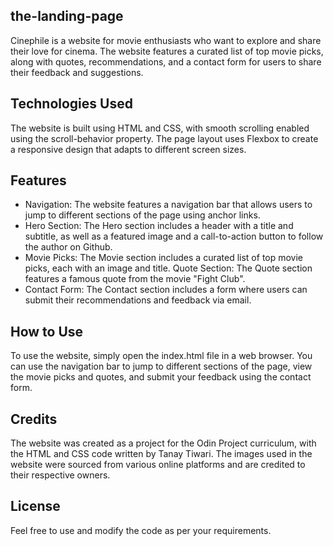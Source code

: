 ## the-landing-page

Cinephile is a website for movie enthusiasts who want to explore and share their love for cinema. The website features a curated list of top movie picks, along with quotes, recommendations, and a contact form for users to share their feedback and suggestions.

## Technologies Used
The website is built using HTML and CSS, with smooth scrolling enabled using the scroll-behavior property. The page layout uses Flexbox to create a responsive design that adapts to different screen sizes.

## Features
* Navigation: The website features a navigation bar that allows users to jump to different sections of the page using anchor links.
* Hero Section: The Hero section includes a header with a title and subtitle, as well as a featured image and a call-to-action button to follow the author on Github.
* Movie Picks: The Movie section includes a curated list of top movie picks, each with an image and title.
Quote Section: The Quote section features a famous quote from the movie "Fight Club".
* Contact Form: The Contact section includes a form where users can submit their recommendations and feedback via email.

## How to Use
To use the website, simply open the index.html file in a web browser. You can use the navigation bar to jump to different sections of the page, view the movie picks and quotes, and submit your feedback using the contact form.

## Credits
The website was created as a project for the Odin Project curriculum, with the HTML and CSS code written by Tanay Tiwari. The images used in the website were sourced from various online platforms and are credited to their respective owners.

## License
Feel free to use and modify the code as per your requirements.
